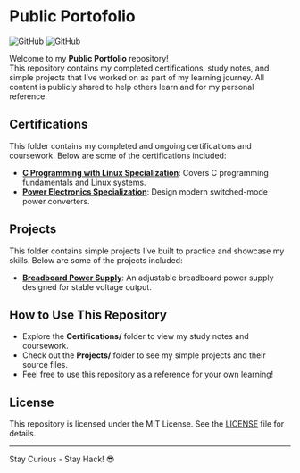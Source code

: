 # Public Portofolio

![GitHub](https://img.shields.io/badge/License-MIT-blue)
![GitHub](https://img.shields.io/badge/Status-Active-brightgreen)

Welcome to my **Public Portfolio** repository!  
This repository contains my completed certifications, study notes, and simple projects that I’ve worked on as part of my learning journey. All content is publicly shared to help others learn and for my personal reference.

## Certifications
This folder contains my completed and ongoing certifications and coursework. Below are some of the certifications included:

- **[C Programming with Linux Specialization](./certificate-c-programming-with-linux-specialization/)**: Covers C programming fundamentals and Linux systems.
- **[Power Electronics Specialization](./certificate-power-electronics-specialization/)**: Design modern switched-mode power converters.

## Projects
This folder contains simple projects I’ve built to practice and showcase my skills. Below are some of the projects included:

- **[Breadboard Power Supply](./project-breadboard-power-supply/)**: An adjustable breadboard power supply designed for stable voltage output.

## How to Use This Repository
- Explore the **Certifications/** folder to view my study notes and coursework.
- Check out the **Projects/** folder to see my simple projects and their source files.
- Feel free to use this repository as a reference for your own learning!

## License
This repository is licensed under the MIT License. See the [LICENSE](LICENSE) file for details.

---

Stay Curious - Stay Hack! 😎